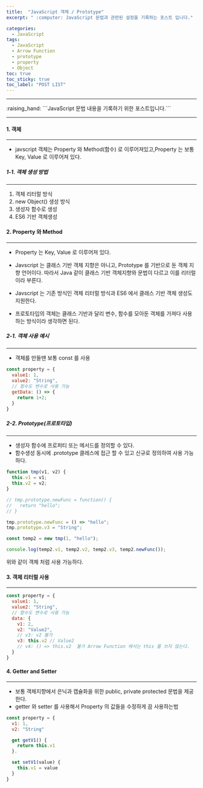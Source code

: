 ```yaml
---
title:  "JavaScript 객체 / Prototype"
excerpt: " :computer: JavaScript 문법과 관련된 설정을 기록하는 포스트 입니다."

categories:
  - JavaScript
tags:
  - JavaScript
  - Arrow Function
  - prototype
  - property
  - Object
toc: true
toc_sticky: true
toc_label: "POST LIST"
---
```



<hr>
:raising_hand:  ```JavaScript 문법 내용을 기록하기 위한 포스트입니다.```
<hr>

#### 1. 객체
***
* javscript 객체는 Property 와 Method(함수) 로 이루어져있고,Property 는 보통 Key, Value 로 이루어져 있다.

##### 1-1. 객체 생성 방법
***

1. 객체 리터럴 방식
2. new Object() 생성 방식
3. 생성자 함수로 생성
4. ES6 기반 객체생성

#### 2. Property 와 Method
***

* Property 는 Key, Value 로 이루어져 있다.
* Javscript 는 클래스 기반 객체 지향은 아니고, Prototype 를 기반으로 둔 객체 지향 언어이다. 따라서 Java 같이 클래스 기반 객체지향와 문법이 다르고 이를 리터럴이라 부른다.
* Javscript 는 기존 방식인 객체 리터럴 방식과 ES6 에서 클래스 기반 객체 생성도 지원한다.

* 프로토타입의 객체는 클래스 기반과 달리 변수, 함수를 모아둔 객체를 가져다 사용하는 방식이라 생각하면 된다.


##### 2-1. 객체 사용 예시
***

* 객체를 만들땐 보통 const 를 사용

```js
const property = {
  value1: 1,
  value2: "String",
  // 함수도 변수로 사용 가능
  getData: () => {
    return 1+2;
  }
}
```
##### 2-2. Prototype(프로토타입)
***

* 생성자 함수에 프로퍼티 또는 메서드를 정의할 수 있다.
* 함수생성 동시에 .prototype 클레스에 접근 할 수 있고 신규로 정의하여 사용 가능하다.

```js
function tmp(v1, v2) {
  this.v1 = v1;
  this.v2 = v2;
}

// tmp.prototype.newFunc = function() {
//   return "hello";
// }

tmp.prototype.newFunc = () => "hello";
tmp.prototype.v3 = "String";

const temp2 = new tmp(1, "hello");

console.log(temp2.v1, temp2.v2, temp2.v3, temp2.newFunc());
```

위와 같이 객체 처럼 사용 가능하다.

#### 3. 객체 리터럴 사용
***

```js
const property = {
  value1: 1,
  value2: "String",
  // 함수도 변수로 사용 가능
  data: {
    v1: 2,
    v2: "Value2",
    // v3: v2 불가
    v3: this.v2 // Value2
    // v4: () => this.v2  불가 Arrow Function 에서는 this 를 쓰지 않는다.
  }
}
```
#### 4. Getter and Setter
***

* 보통 객체지향에서 은닉과 캡슐화을 위한 public, private protected 문법을 제공한다.
* getter 와 setter 를 사용해서 Property 의 값들을 수정하게 끔 사용하는법

```js
const property = {
  v1: 1,
  v2: "String"

  get getV1() {
    return this.v1
  }.

  set setV1(value) {
    this.v1 = value
  }
}

```








